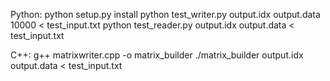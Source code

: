 Python:
    python setup.py install
    python test_writer.py output.idx output.data 10000 < test_input.txt
    python test_reader.py output.idx output.data < test_input.txt

C++:
    g++ matrixwriter.cpp -o matrix_builder
    ./matrix_builder output.idx output.data < test_input.txt

